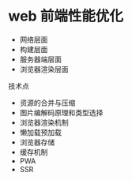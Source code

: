 # web 前端性能优化

- 网络层面
- 构建层面
- 服务器端层面
- 浏览器渲染层面

技术点

- 资源的合并与压缩
- 图片编解码原理和类型选择
- 浏览器渲染机制
- 懒加载预加载
- 浏览器存储
- 缓存机制
- PWA
- SSR
